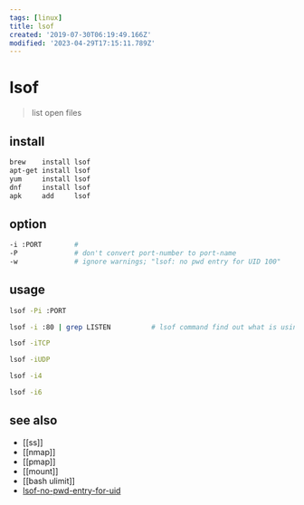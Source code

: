 ```yaml
---
tags: [linux]
title: lsof
created: '2019-07-30T06:19:49.166Z'
modified: '2023-04-29T17:15:11.789Z'
---
```


# lsof

> list open files

## install

```sh
brew    install lsof
apt-get install lsof
yum     install lsof
dnf     install lsof
apk     add     lsof
```

## option

```sh
-i :PORT        #
-P              # don't convert port-number to port-name
-w              # ignore warnings; "lsof: no pwd entry for UID 100"
```

## usage

```sh
lsof -Pi :PORT

lsof -i :80 | grep LISTEN          # lsof command find out what is using port 80

lsof -iTCP

lsof -iUDP

lsof -i4

lsof -i6
```

## see also

- [[ss]]
- [[nmap]]
- [[pmap]]
- [[mount]]
- [[bash ulimit]]
- [lsof-no-pwd-entry-for-uid](https://unix.stackexchange.com/a/193920/193945)
